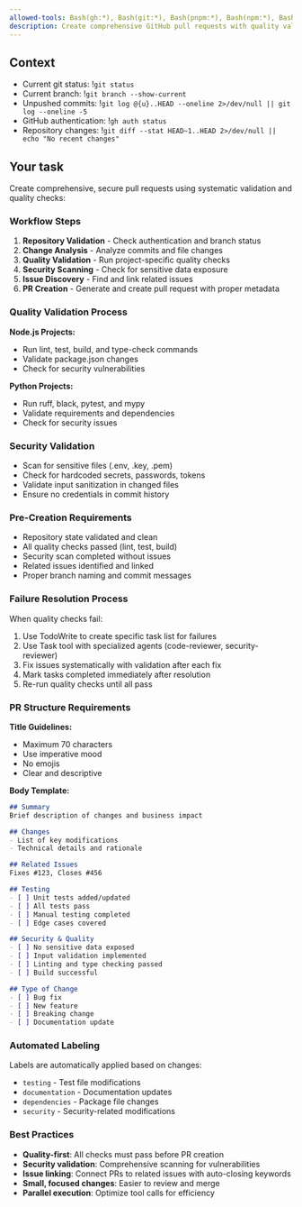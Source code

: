 ```yaml
---
allowed-tools: Bash(gh:*), Bash(git:*), Bash(pnpm:*), Bash(npm:*), Bash(python:*), Bash(pytest:*), Grep, Task, TodoWrite
description: Create comprehensive GitHub pull requests with quality validation
---
```


## Context

- Current git status: !`git status`
- Current branch: !`git branch --show-current`
- Unpushed commits: !`git log @{u}..HEAD --oneline 2>/dev/null || git log --oneline -5`
- GitHub authentication: !`gh auth status`
- Repository changes: !`git diff --stat HEAD~1..HEAD 2>/dev/null || echo "No recent changes"`

## Your task

Create comprehensive, secure pull requests using systematic validation and quality checks:

### Workflow Steps

1. **Repository Validation** - Check authentication and branch status
2. **Change Analysis** - Analyze commits and file changes
3. **Quality Validation** - Run project-specific quality checks
4. **Security Scanning** - Check for sensitive data exposure
5. **Issue Discovery** - Find and link related issues
6. **PR Creation** - Generate and create pull request with proper metadata

### Quality Validation Process

**Node.js Projects:**
- Run lint, test, build, and type-check commands
- Validate package.json changes
- Check for security vulnerabilities

**Python Projects:**
- Run ruff, black, pytest, and mypy
- Validate requirements and dependencies
- Check for security issues

### Security Validation

- Scan for sensitive files (.env, .key, .pem)
- Check for hardcoded secrets, passwords, tokens
- Validate input sanitization in changed files
- Ensure no credentials in commit history

### Pre-Creation Requirements

- Repository state validated and clean
- All quality checks passed (lint, test, build)
- Security scan completed without issues
- Related issues identified and linked
- Proper branch naming and commit messages

### Failure Resolution Process

When quality checks fail:
1. Use TodoWrite to create specific task list for failures
2. Use Task tool with specialized agents (code-reviewer, security-reviewer)
3. Fix issues systematically with validation after each fix
4. Mark tasks completed immediately after resolution
5. Re-run quality checks until all pass

### PR Structure Requirements

**Title Guidelines:**
- Maximum 70 characters
- Use imperative mood
- No emojis
- Clear and descriptive

**Body Template:**
```markdown
## Summary
Brief description of changes and business impact

## Changes
- List of key modifications
- Technical details and rationale

## Related Issues
Fixes #123, Closes #456

## Testing
- [ ] Unit tests added/updated
- [ ] All tests pass
- [ ] Manual testing completed
- [ ] Edge cases covered

## Security & Quality
- [ ] No sensitive data exposed
- [ ] Input validation implemented
- [ ] Linting and type checking passed
- [ ] Build successful

## Type of Change
- [ ] Bug fix
- [ ] New feature
- [ ] Breaking change
- [ ] Documentation update
```

### Automated Labeling

Labels are automatically applied based on changes:
- `testing` - Test file modifications
- `documentation` - Documentation updates
- `dependencies` - Package file changes
- `security` - Security-related modifications

### Best Practices

- **Quality-first**: All checks must pass before PR creation
- **Security validation**: Comprehensive scanning for vulnerabilities
- **Issue linking**: Connect PRs to related issues with auto-closing keywords
- **Small, focused changes**: Easier to review and merge
- **Parallel execution**: Optimize tool calls for efficiency
